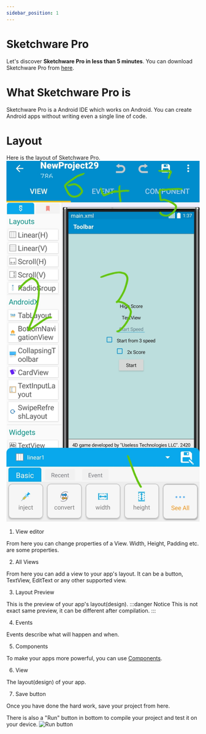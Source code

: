 ```yaml
---
sidebar_position: 1
---
```


# Sketchware Pro

Let's discover **Sketchware Pro in less than 5 minutes**.
You can download Sketchware Pro from [here](https://github.com/Sketchware-Pro/Sketchware-Pro/releases).
# What Sketchware Pro is
Sketchware Pro is a Android IDE which works on Android. You can create Android apps without writing even a single line of code.
# Layout
Here is the layout of Sketchware Pro.
![Sketchware Pro's layout](components/img/layout.jpg)
1. View editor

From here you can change properties of a View. Width, Height, Padding etc. are some properties.

2. All Views

From here you can add a view to your app's layout. It can be a button, TextView, EditText or any other supported view.

3. Layout Preview

This is the preview of your app's layout(design).
:::danger Notice
This is not exact same preview, it can be different after compilation.
:::

4. Events

Events describe what will happen and when.

5. Components

To make your apps more powerful, you can use [Components](category/components).

6. View

The layout(design) of your app.

7. Save button

Once you have done the hard work, save your project from here.

There is also a "Run" button in bottom to compile your project and test it on your device.
![Run button](/img/run.jpg)